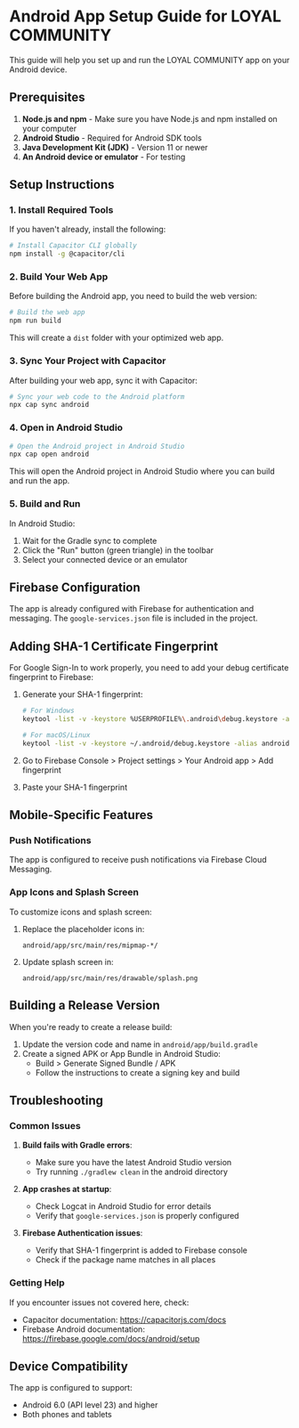 # Android App Setup Guide for LOYAL COMMUNITY

This guide will help you set up and run the LOYAL COMMUNITY app on your Android device.

## Prerequisites

1. **Node.js and npm** - Make sure you have Node.js and npm installed on your computer
2. **Android Studio** - Required for Android SDK tools
3. **Java Development Kit (JDK)** - Version 11 or newer
4. **An Android device or emulator** - For testing

## Setup Instructions

### 1. Install Required Tools

If you haven't already, install the following:

```bash
# Install Capacitor CLI globally
npm install -g @capacitor/cli
```

### 2. Build Your Web App

Before building the Android app, you need to build the web version:

```bash
# Build the web app
npm run build
```

This will create a `dist` folder with your optimized web app.

### 3. Sync Your Project with Capacitor

After building your web app, sync it with Capacitor:

```bash
# Sync your web code to the Android platform
npx cap sync android
```

### 4. Open in Android Studio

```bash
# Open the Android project in Android Studio
npx cap open android
```

This will open the Android project in Android Studio where you can build and run the app.

### 5. Build and Run

In Android Studio:
1. Wait for the Gradle sync to complete
2. Click the "Run" button (green triangle) in the toolbar
3. Select your connected device or an emulator

## Firebase Configuration

The app is already configured with Firebase for authentication and messaging. The `google-services.json` file is included in the project.

## Adding SHA-1 Certificate Fingerprint

For Google Sign-In to work properly, you need to add your debug certificate fingerprint to Firebase:

1. Generate your SHA-1 fingerprint:
   ```bash
   # For Windows
   keytool -list -v -keystore %USERPROFILE%\.android\debug.keystore -alias androiddebugkey -storepass android -keypass android

   # For macOS/Linux
   keytool -list -v -keystore ~/.android/debug.keystore -alias androiddebugkey -storepass android -keypass android
   ```

2. Go to Firebase Console > Project settings > Your Android app > Add fingerprint
3. Paste your SHA-1 fingerprint

## Mobile-Specific Features

### Push Notifications

The app is configured to receive push notifications via Firebase Cloud Messaging.

### App Icons and Splash Screen

To customize icons and splash screen:

1. Replace the placeholder icons in:
   ```
   android/app/src/main/res/mipmap-*/
   ```

2. Update splash screen in:
   ```
   android/app/src/main/res/drawable/splash.png
   ```

## Building a Release Version

When you're ready to create a release build:

1. Update the version code and name in `android/app/build.gradle`
2. Create a signed APK or App Bundle in Android Studio:
   - Build > Generate Signed Bundle / APK
   - Follow the instructions to create a signing key and build

## Troubleshooting

### Common Issues

1. **Build fails with Gradle errors**:
   - Make sure you have the latest Android Studio version
   - Try running `./gradlew clean` in the android directory

2. **App crashes at startup**:
   - Check Logcat in Android Studio for error details
   - Verify that `google-services.json` is properly configured

3. **Firebase Authentication issues**:
   - Verify that SHA-1 fingerprint is added to Firebase console
   - Check if the package name matches in all places

### Getting Help

If you encounter issues not covered here, check:
- Capacitor documentation: https://capacitorjs.com/docs
- Firebase Android documentation: https://firebase.google.com/docs/android/setup

## Device Compatibility

The app is configured to support:
- Android 6.0 (API level 23) and higher
- Both phones and tablets